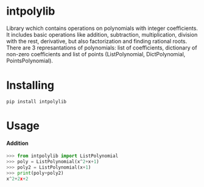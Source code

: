 # intpolylib
Library wchich contains operations on polynomials with integer coefficients. It includes basic operations like addition, subtraction, multiplication, division with the rest, derivative, but also factorization and finding rational roots. There are 3 represantations of polynomials: list of coefficients, dictionary of non-zero coefficients and list of points (ListPolynomial, DictPolynomial, PointsPolynomial).
# Installing
```
pip install intpolylib
```
# Usage
#### Addition
```python
>>> from intpolylib import ListPolynomial
>>> poly = ListPolynomial(x^2+x+1)
>>> poly2 = ListPolynomial(x+1)
>>> print(poly+poly2)
x^2+2x+2

```
